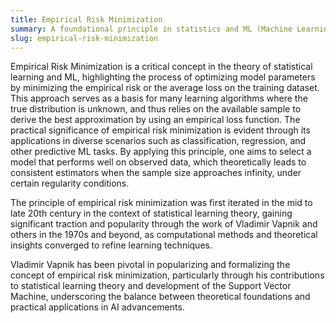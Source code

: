 ```yaml
---
title: Empirical Risk Minimization  
summary: A foundational principle in statistics and ML (Machine Learning), focused on minimizing the average of the loss function over a sample dataset.
slug: empirical-risk-minimization
---  
```


Empirical Risk Minimization is a critical concept in the theory of statistical learning and ML, highlighting the process of optimizing model parameters by minimizing the empirical risk or the average loss on the training dataset. This approach serves as a basis for many learning algorithms where the true distribution is unknown, and thus relies on the available sample to derive the best approximation by using an empirical loss function. The practical significance of empirical risk minimization is evident through its applications in diverse scenarios such as classification, regression, and other predictive ML tasks. By applying this principle, one aims to select a model that performs well on observed data, which theoretically leads to consistent estimators when the sample size approaches infinity, under certain regularity conditions.

The principle of empirical risk minimization was first iterated in the mid to late 20th century in the context of statistical learning theory, gaining significant traction and popularity through the work of Vladimir Vapnik and others in the 1970s and beyond, as computational methods and theoretical insights converged to refine learning techniques.

Vladimir Vapnik has been pivotal in popularizing and formalizing the concept of empirical risk minimization, particularly through his contributions to statistical learning theory and development of the Support Vector Machine, underscoring the balance between theoretical foundations and practical applications in AI advancements.